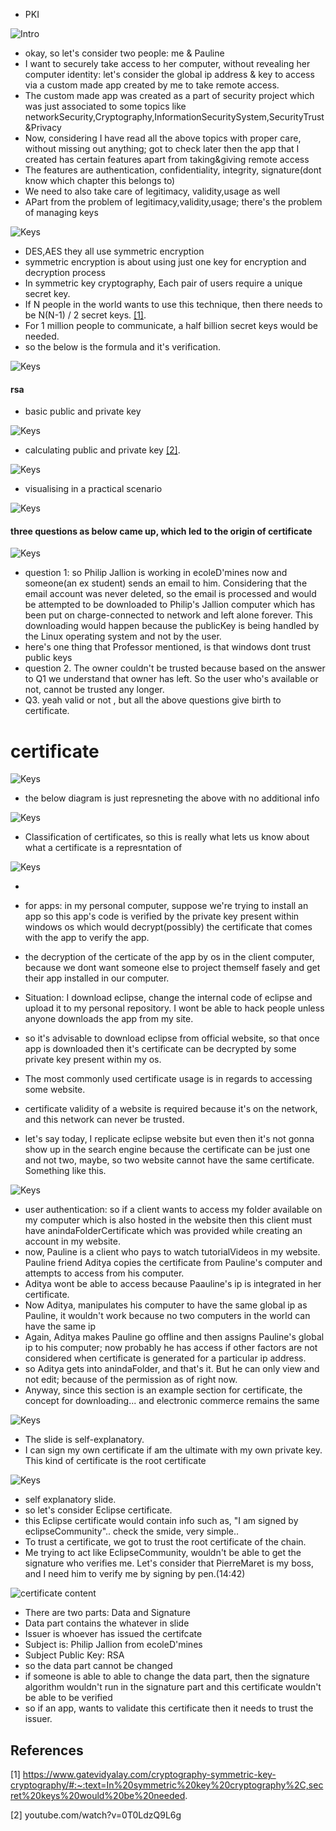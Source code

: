 - PKI

![Intro](https://github.com/anindameister/security/blob/master/snaps/266.PNG)

- okay, so let's consider two people: me & Pauline
- I want to securely take access to her computer, without revealing her computer identity: let's consider the global ip address & key to access via a custom made app created by me to take remote access.
- The custom made app was created as a part of security project which was just associated to some topics like networkSecurity,Cryptography,InformationSecuritySystem,SecurityTrust&Privacy
- Now, considering I have read all the above topics with proper care, without missing out anything; got to check later then the app that I created has certain features apart from taking&giving remote access
- The features are authentication, confidentiality, integrity, signature(dont know which chapter this belongs to)
- We need to also take care of legitimacy, validity,usage as well
- APart from the problem of legitimacy,validity,usage; there's the problem of managing keys

![Keys](https://github.com/anindameister/security/blob/master/snaps/267.PNG)

- DES,AES they all use symmetric encryption
- symmetric encryption is about using just one key for encryption and decryption process
- In symmetric key cryptography, Each pair of users require a unique secret key. 
- If N people in the world wants to use this technique, then there needs to be N(N-1) / 2 secret keys.  [[1]](#1).
- For 1 million people to communicate, a half billion secret keys would be needed.
- so the below is the formula and it's verification.

![Keys](https://github.com/anindameister/security/blob/master/snaps/268.PNG)

#### rsa

- basic public and private key

![Keys](https://github.com/anindameister/security/blob/master/snaps/269.PNG)

- calculating public and private key [[2]](#2).

![Keys](https://github.com/anindameister/security/blob/master/snaps/270.PNG)

- visualising in a practical scenario

![Keys](https://github.com/anindameister/security/blob/master/snaps/271.PNG)

#### three questions as below came up, which led to the origin of certificate

![Keys](https://github.com/anindameister/security/blob/master/snaps/272.PNG)

- question 1: so Philip Jallion is working in ecoleD'mines now and someone(an ex student) sends an email to him. Considering that the email account was never deleted, so the email is processed and would be attempted to be downloaded to Philip's Jallion computer which has been put on charge-connected to network and left alone forever. This downloading would happen because the publicKey is being handled by the Linux operating system and not by the user.
- here's one thing that Professor mentioned, is that windows dont trust public keys
- question 2. The owner couldn't be trusted because based on the answer to Q1 we understand that owner has left. So the user who's available or not, cannot be trusted any longer.
- Q3. yeah valid or not , but all the above questions give birth to certificate.

# certificate

![Keys](https://github.com/anindameister/security/blob/master/snaps/273.PNG)

- the below diagram is just represneting the above with no additional info

![Keys](https://github.com/anindameister/security/blob/master/snaps/274.PNG)

- Classification of certificates, so this is really what lets us know about what a certificate is a represntation of

![Keys](https://github.com/anindameister/security/blob/master/snaps/275.PNG)

- 
- for apps: in my personal computer, suppose we're trying to install an app so this app's code is verified by the private key present within windows os which would decrypt(possibly) the certificate that comes with the app to verify the app.
- the decryption of the certicate of the app by os in the client computer, because we dont want someone else to project themself fasely and get their app installed in our computer.

- Situation: I download eclipse, change the internal code of eclipse and upload it to my personal repository. I wont be able to hack people unless anyone downloads the app from my site.
- so it's advisable to download eclipse from official website, so that once app is downloaded then it's certificate can be decrypted by some private key present within my os.

- The most commonly used certificate usage is in regards to accessing some website.
- certificate validity of a website is required because it's on the network, and this network can never be trusted.
- let's say today, I replicate eclipse website but even then it's not gonna show up in the search engine because the certificate can be just one and not two, maybe, so two website cannot have the same certificate. Something like this.

![Keys](https://github.com/anindameister/security/blob/master/snaps/276.PNG)

- user authentication: so if a client wants to access my folder available on my computer which is also hosted in the website then this client must have anindaFolderCertificate which was provided while creating an account in my website.
- now, Pauline is a client who pays to watch tutorialVideos in my website. Pauline friend Aditya copies the certificate from Pauline's computer and attempts to access from his computer.
- Aditya wont be able to access because Paauline's ip is integrated in her certificate.
- Now Aditya, manipulates his computer to have the same global ip as Pauline, it wouldn't work because no two computers in the world can have the same ip
- Again, Aditya makes Pauline go offline and then assigns Pauline's global ip to his computer; now probably he has access if other factors are not considered when certificate is generated for a particular ip address.
- so Aditya gets into anindaFolder, and that's it. But he can only view and not edit; because of the permission as of right now.
- Anyway, since this section is an example section for certificate, the concept for downloading... and electronic commerce remains the same

 ![Keys](https://github.com/anindameister/security/blob/master/snaps/277.PNG)
 
- The slide is self-explanatory.
- I can sign my own certificate if am the ultimate with my own private key. This kind of certificate is the root certificate

 ![Keys](https://github.com/anindameister/security/blob/master/snaps/278.PNG)
 
- self explanatory slide.
- so let's consider Eclipse certificate.
- this Eclipse certificate would contain info such as, "I am signed by eclipseCommunity".. check the smide, very simple.. 
- To trust a certificate, we got to trust the root certificate of the chain.
- Me trying to act like EclipseCommunity, wouldn't be able to get the signature who verifies me. Let's consider that PierreMaret is my boss, and I need him to verify me by signing by pen.(14:42)

 ![certificate content](https://github.com/anindameister/security/blob/master/snaps/279.PNG)
 
- There are two parts: Data and Signature
- Data part contains the whatever in slide
- Issuer is whoever has issued the certifcate
- Subject is: Philip Jallion from ecoleD'mines
- Subject Public Key: RSA
- so the data part cannot be changed
- if someone is able to able to change the data part, then the signature algorithm wouldn't run in the signature part and this certificate wouldn't be able to be verified
- so if an app, wants to validate this certificate then it needs to trust the issuer.


## References
<a id="1">[1]</a> 
https://www.gatevidyalay.com/cryptography-symmetric-key-cryptography/#:~:text=In%20symmetric%20key%20cryptography%2C,secret%20keys%20would%20be%20needed.

<a id="2">[2]</a> 
youtube.com/watch?v=0T0LdzQ9L6g

